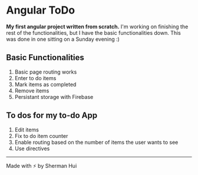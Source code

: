 <h1>Angular ToDo</h1>

<p><strong>My first angular project written from scratch.</strong> I'm working on finishing the rest of the functionalities, but I have the basic functionalities down. This was done in one sitting on a Sunday evening :)</p>

<h2>Basic Functionalities</h2>

<ol>
	<li>Basic page routing works</li>
	<li>Enter to do items</li>
	<li>Mark items as completed</li>
	<li>Remove items</li>
	<li>Persistant storage with Firebase</li>
</ol>

<h2>To dos for my to-do App</h2>

<ol>
	<li>Edit items</li>
	<li>Fix to do item counter</li>
	<li>Enable routing based on the number of items the user wants to see</li>
	<li>Use directives</li>
</ol>

<hr/>
Made with ⚡ by Sherman Hui